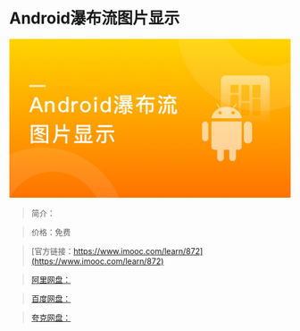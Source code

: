 # Android瀑布流图片显示

![img](../../assets/5fe442fd00015aa705400304.jpg)

> 简介：

> 价格：免费

> [官方链接：https://www.imooc.com/learn/872](https://www.imooc.com/learn/872)

> [阿里网盘：]()

> [百度网盘：]()

> [夸克网盘：]()
